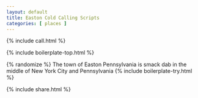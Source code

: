 ```yaml
---
layout: default
title: Easton Cold Calling Scripts
categories: [ places ]
---
```


{% include call.html %}



{% include boilerplate-top.html %}

{% randomize %}
The town of Easton Pennsylvania is smack dab in the middle of New York City and Pennsylvania
{% include boilerplate-try.html %}

{% include share.html %}